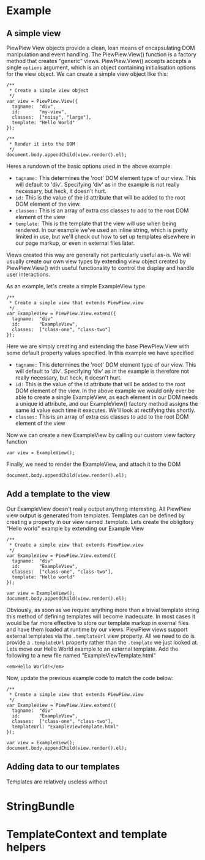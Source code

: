 Example
=======

A simple view
-------------

PiewPiew View objects provide a clean, lean means of encapsulating DOM 
manipulation and event handling. The PiewPiew.View() function is a factory
method that creates "generic" views. PiewPiew.View() accepts accepts a
single `options` argument, which is an object containing initialisation
options for the view object. We can create a simple view object like this:

    /**
     * Create a simple view object
     */
    var view = PiewPiew.View({
      tagname:  "div",
      id:       "my-view",
      classes:  ["noisy", "large"],
      template: "Hello World"
    });

    /**
     * Render it into the DOM
     */
    document.body.appendChild(view.render().el);

Heres a rundown of the basic options used in the above example:

* `tagname:` This determines the 'root' DOM element type of our view. This will
  default to 'div'. Specifying 'div' as in the example is not really necessary, 
  but heck, it doesn't hurt.
* `id:` This is the value of the id attribute that will be added to the root 
  DOM element of the view.
* `classes:` This is an array of extra css classes to add to the root DOM 
  element of the view
* `template:` This is the template that the view will use when being rendered.
  In our example we've used an inline string, which is pretty limited in use,
  but we'll check out how to set up templates elsewhere in our page markup, or
  even in external files later.
  





Views created this way are generally not
particularly useful as-is. We will usually create our own view types by
extending view object created by PiewPiew.View() with useful 
functionality to control the display and handle user interactions.

As an example, let's create a simple ExampleView type.

    /**
     * Create a simple view that extends PiewPiew.view
     */
    var ExampleView = PiewPiew.View.extend({
      tagname:  "div"
      id:       "ExampleView",
      classes:  ["class-one", "class-two"]
    });
    
Here we are simply creating and extending the base PiewPiew.View with some 
default property values specified. In this example we have specified

* `tagname:` This determines the 'root' DOM element type of our view. This will
  default to 'div'. Specifying 'div' as in the example is therefore not really 
  necessary, but heck, it doesn't hurt.
* `id:` This is the value of the id attribute that will be added to the root 
  DOM element of the view. In the above example we would only ever be able to
  create a single ExampleView, as each element in our DOM needs a unique id
  attribute, and our ExampleView() factory method assigns the same id value
  each time it executes. We'll look at rectifying this shortly.
* `classes:` This is an array of extra css classes to add to the root DOM 
  element of the view

Now we can create a new ExampleView by calling our custom view factory function

    var view = ExampleView();

Finally, we need to render the ExampleView, and attach it to the DOM

    document.body.appendChild(view.render().el);

Add a template to the view
--------------------------

Our ExampleView doesn't really output anything interesting. All PiewPiew view
output is generated from templates. Templates can be defined by creating a
property in our view named .template. Lets create the obligitory "Hello world"
example by extending our Example View

    /**
     * Create a simple view that extends PiewPiew.view
     */
    var ExampleView = PiewPiew.View.extend({
      tagname:  "div"
      id:       "ExampleView",
      classes:  ["class-one", "class-two"],
      template: "Hello world"
    });

    var view = ExampleView();
    document.body.appendChild(view.render().el);

Obviously, as soon as we require anything more than a trivial template string
this method of defining templates will become inadequate. In most cases it 
would be far more effective to store our template markup in exernal files and
have them loaded at runtime by our views. PiewPiew views support external
templates via the `.templateUrl` view property. All we need to do is provide
a `.templateUrl` property rather than the `.template` we just looked at. Lets 
move our Hello World example to an external template. Add the following to a new 
file named "ExampleViewTemplate.html"

    <em>Hello World!</em>

Now, update the previous example code to match the code below:

    /**
     * Create a simple view that extends PiewPiew.view
     */
    var ExampleView = PiewPiew.View.extend({
      tagname:  "div"
      id:       "ExampleView",
      classes:  ["class-one", "class-two"],
      templateUrl: "ExampleViewTemplate.html"
    });

    var view = ExampleView();
    document.body.appendChild(view.render().el);

Adding data to our templates
----------------------------

Templates are relatively useless without

StringBundle
============

TemplateContext and template helpers
====================================

